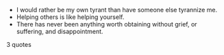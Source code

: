  - I would rather be my own tyrant than have someone else tyrannize me.
 - Helping others is like helping yourself.
 - There has never been anything worth obtaining without grief, or suffering, and disappointment.

3 quotes